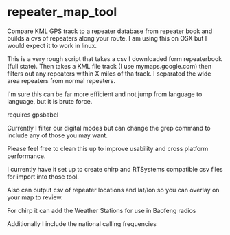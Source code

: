 # repeater_map_tool
Compare KML GPS track to a repeater database from repeater book and builds a cvs of repeaters along your route.  I am using this on OSX but I would expect it to work in linux.

This is a very rough script that takes a csv I downloaded form repeaterbook (full state).  Then takes a KML file track (I use mymaps.google.com) then filters out any repeaters within X miles of tha track.  I separated the wide area repeaters from normal repeaters.

I'm sure this can be far more efficient and not jump from language to language, but it is brute force.

requires gpsbabel

Currently I filter our digital modes but can change the grep command to include any of those you may want.

Please feel free to clean this up to improve usability and cross platform performance.

I currently have it set up to create chirp and RTSystems compatible csv files for import into those tool.

Also can output csv of repeater locations and lat/lon so you can overlay on your map to review.

For chirp it can add the Weather Stations for use in Baofeng radios

Additionally I include the national calling frequencies

